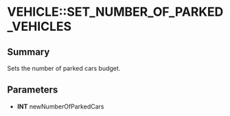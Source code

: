 # VEHICLE::SET_NUMBER_OF_PARKED_VEHICLES

## Summary
Sets the number of parked cars budget.

## Parameters
* **INT** newNumberOfParkedCars